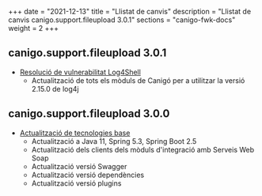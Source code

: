 +++
date        = "2021-12-13"
title       = "Llistat de canvis"
description = "Llistat de canvis canigo.support.fileupload 3.0.1"
sections    = "canigo-fwk-docs"
weight		= 2
+++

## canigo.support.fileupload 3.0.1

- [Resolució de vulnerabilitat Log4Shell](/noticies/2021-12-13-CAN-actualitzacio-canigo-3_4_7_3_6_1/)
   - Actualització de tots els mòduls de Canigó per a utilitzar la versió 2.15.0 de log4j

## canigo.support.fileupload 3.0.0

- [Actualització de tecnologies base](/noticies/2021-10-25-CAN-actualitzacio-canigo-3_6_0/)
   - Actualització a Java 11, Spring 5.3, Spring Boot 2.5
   - Actualització dels clients dels mòduls d'integració amb Serveis Web Soap
   - Actualització versió Swagger
   - Actualització versió dependències
   - Actualització versió plugins